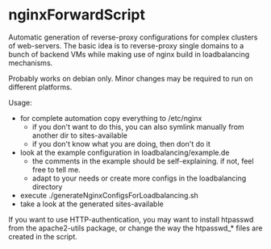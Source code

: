 nginxForwardScript
==================

Automatic generation of reverse-proxy configurations for complex clusters of web-servers.
The basic idea is to reverse-proxy single domains to a bunch of backend VMs while making use of nginx build in loadbalancing mechanisms.

Probably works on debian only. Minor changes may be required to run on different platforms.


Usage:
* for complete automation copy everything to /etc/nginx
  * if you don't want to do this, you can also symlink manually from another dir to sites-available
  * if you don't know what you are doing, then don't do it
* look at the example configuration in loadbalancing/example.de
  * the comments in the example should be self-explaining. if not, feel free to tell me.
  * adapt to your needs or create more configs in the loadbalancing directory
* execute ./generateNginxConfigsForLoadbalancing.sh
* take a look at the generated sites-available

If you want to use HTTP-authentication, you may want to install htpasswd from the apache2-utils package, or change the way the htpasswd_* files are created in the script.
